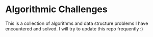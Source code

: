 # Algorithmic Challenges

This is a collection of algorithms and data structure problems I have encountered and solved. I will try to update this repo frequently :)
